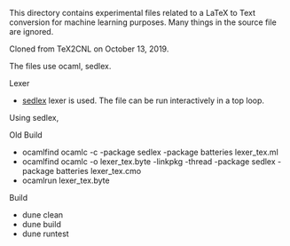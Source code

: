 This directory contains experimental files related to a LaTeX to Text conversion
for machine learning purposes.  Many things in the source file are ignored.

Cloned from TeX2CNL on October 13, 2019.

The files use ocaml, sedlex.

Lexer
 * [sedlex](https://github.com/ocaml-community/sedlex) lexer is used.
   The file can be run interactively in a top loop.


Using  sedlex,


Old Build
 * 	ocamlfind ocamlc -c -package sedlex -package batteries lexer_tex.ml 
 * ocamlfind ocamlc -o lexer_tex.byte -linkpkg -thread -package sedlex -package batteries lexer_tex.cmo
 * ocamlrun lexer_tex.byte

 

Build
 * dune clean
 * dune build
 * dune runtest

